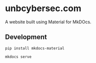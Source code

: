 # unbcybersec.com

A website built using Material for MkDOcs.

## Development

`pip install mkdocs-material`

`mkdocs serve`
